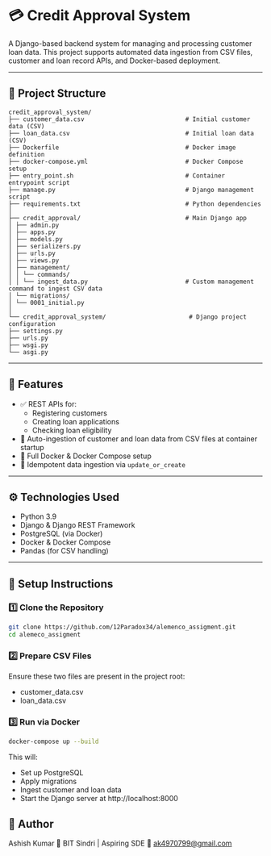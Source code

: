 # 💳 Credit Approval System

A Django-based backend system for managing and processing customer loan data. This project supports automated data ingestion from CSV files, customer and loan record APIs, and Docker-based deployment.

---

## 📁 Project Structure
```
credit_approval_system/
├── customer_data.csv                            # Initial customer data (CSV)
├── loan_data.csv                                # Initial loan data (CSV)
├── Dockerfile                                   # Docker image definition
├── docker-compose.yml                           # Docker Compose setup
├── entry_point.sh                               # Container entrypoint script
├── manage.py                                    # Django management script
├── requirements.txt                             # Python dependencies
│
├── credit_approval/                             # Main Django app
│ ├── admin.py
│ ├── apps.py
│ ├── models.py
│ ├── serializers.py
│ ├── urls.py
│ ├── views.py
│ ├── management/
│ │ └── commands/
│ │ └── ingest_data.py                           # Custom management command to ingest CSV data
│ └── migrations/
│ └── 0001_initial.py
│
└── credit_approval_system/                       # Django project configuration
├── settings.py
├── urls.py
├── wsgi.py
└── asgi.py
```


---

## 🚀 Features

- ✅ REST APIs for:
  - Registering customers
  - Creating loan applications
  - Checking loan eligibility
- 📂 Auto-ingestion of customer and loan data from CSV files at container startup
- 🐳 Full Docker & Docker Compose setup
- 🔄 Idempotent data ingestion via `update_or_create`

---

## ⚙️ Technologies Used

- Python 3.9
- Django & Django REST Framework
- PostgreSQL (via Docker)
- Docker & Docker Compose
- Pandas (for CSV handling)

---

## 🔧 Setup Instructions

### 1️⃣ Clone the Repository

```bash
git clone https://github.com/12Paradox34/alemenco_assigment.git
cd alemeco_assigment
```
### 2️⃣ Prepare CSV Files
Ensure these two files are present in the project root:

- customer_data.csv
- loan_data.csv
### 3️⃣ Run via Docker
```bash
docker-compose up --build
```
This will:

- Set up PostgreSQL
- Apply migrations
- Ingest customer and loan data
- Start the Django server at http://localhost:8000

## 🧠 Author
Ashish Kumar
📍 BIT Sindri | Aspiring SDE
📧 ak4970799@gmail.com



